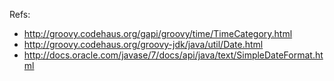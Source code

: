Refs:

 * http://groovy.codehaus.org/gapi/groovy/time/TimeCategory.html
 * http://groovy.codehaus.org/groovy-jdk/java/util/Date.html
 * http://docs.oracle.com/javase/7/docs/api/java/text/SimpleDateFormat.html
